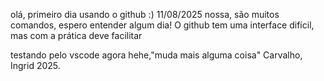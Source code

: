 olá, primeiro dia usando o github :) 11/08/2025
nossa, são muitos comandos, espero entender algum dia!
O github tem uma interface difícil, mas com a prática deve facilitar

testando pelo vscode agora hehe,"muda mais alguma coisa" Carvalho, Ingrid 2025.